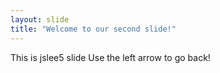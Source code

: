```yaml
---
layout: slide
title: "Welcome to our second slide!"
---
```

This is jslee5 slide
Use the left arrow to go back!
